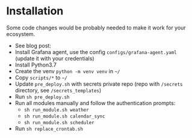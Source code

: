 # Installation

Some code changes would be probably needed to make it work for your ecosystem.


* See blog post:
* Install Grafana agent, use the config `configs/grafana-agent.yaml` (update it with your credentials)
* Install Python3.7
* Create the venv `python -m venv venv` in `~/`
* Copy `scripts/*` to `~/`
* Update `pre_deploy.sh` with secrets private repo (repo with `/secrets` directory, see `/secrets_templates`)
* Run `sh pre_deploy.sh`
* Run all modules manually and follow the authentication prompts:
  * `sh run_module.sh weather`
  * `sh run_module.sh calendar_sync`
  * `sh run_module.sh scheduler`
* Run `sh replace_crontab.sh`